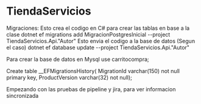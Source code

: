 # TiendaServicios

Migraciones:
Esto crea el codigo en C# para crear las tablas en base a la clase
dotnet ef migrations add MigracionPostgresInicial --project TiendaServicios.Api."Autor"
Esto envia el codigo a la base de datos (Segun el caso)
dotnet ef database update --project TiendaServicios.Api."Autor"


Para crear la base de datos en Mysql
use carritocompra;

Create table __EFMigrationsHistory(
MigrationId varchar(150) not null primary key,
ProductVersion varchar(32) not null);

Empezando con las pruebas de pipeline y jira, para ver informacion sincronizada

